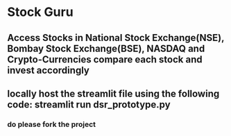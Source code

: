 # Stock Guru
## Access Stocks in National Stock Exchange(NSE), Bombay Stock Exchange(BSE), NASDAQ and Crypto-Currencies compare each stock and invest accordingly
## locally host the streamlit file using the following code: streamlit run dsr_prototype.py
### do please fork the project
